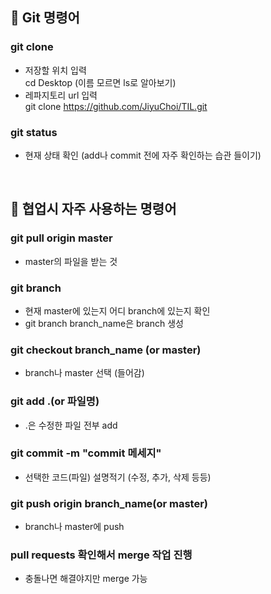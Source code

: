 ## 📌 Git 명령어

### git clone
* 저장할 위치 입력<br>
  cd Desktop (이름 모르면 ls로 알아보기)
* 레파지토리 url 입력<br>
  git clone https://github.com/JiyuChoi/TIL.git
 
### git status
* 현재 상태 확인 (add나 commit 전에 자주 확인하는 습관 들이기)
<br>

## 📌 협업시 자주 사용하는 명령어

### git pull origin master
* master의 파일을 받는 것

### git branch
* 현재 master에 있는지 어디 branch에 있는지 확인
* git branch branch_name은 branch 생성

### git checkout branch_name (or master)
* branch나 master 선택 (들어감)

### git add .(or 파일명)
* .은 수정한 파일 전부 add

### git commit -m "commit 메세지"
* 선택한 코드(파일) 설명적기 (수정, 추가, 삭제 등등)

### git push origin branch_name(or master)
* branch나 master에 push

### pull requests 확인해서 merge 작업 진행
* 충돌나면 해결야지만 merge 가능
